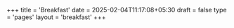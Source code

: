 +++
title = 'Breakfast'
date = 2025-02-04T11:17:08+05:30
draft = false
type = 'pages'
layout = 'breakfast'
+++
